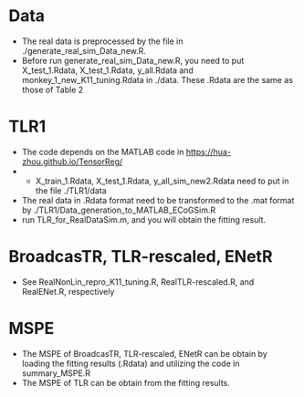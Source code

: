 # Data
- The real data is preprocessed by the file in ./generate_real_sim_Data_new.R.
- Before run generate_real_sim_Data_new.R, you need to put X_test_1.Rdata, X_test_1.Rdata, y_all.Rdata and monkey_1_new_K11_tuning.Rdata in ./data. These .Rdata are the same as those of Table 2


# TLR1
- The code depends on the MATLAB code in https://hua-zhou.github.io/TensorReg/
- - X_train_1.Rdata, X_test_1.Rdata, y_all_sim_new2.Rdata need to put in the file ./TLR1/data
- The real data in .Rdata format need to be transformed to the .mat format by ./TLR1/Data_generation_to_MATLAB_ECoGSim.R
- run TLR_for_RealDataSim.m, and you will obtain the fitting result.


# BroadcasTR, TLR-rescaled, ENetR
- See RealNonLin_repro_K11_tuning.R, RealTLR-rescaled.R, and RealENet.R, respectively

# MSPE
- The MSPE of BroadcasTR, TLR-rescaled, ENetR can be obtain by loading the fitting results (.Rdata) and utilizing the code in summary_MSPE.R
- The MSPE of TLR can be obtain from the fitting results. 


 


